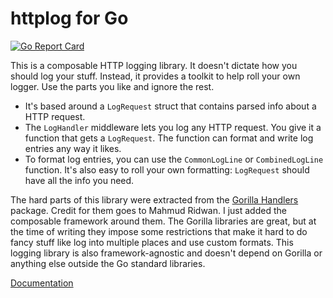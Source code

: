 # httplog for Go

[![Go Report Card](https://goreportcard.com/badge/github.com/lassik/go-httplog)](https://goreportcard.com/report/github.com/lassik/go-httplog)

This is a composable HTTP logging library. It doesn't dictate how you
should log your stuff. Instead, it provides a toolkit to help roll
your own logger. Use the parts you like and ignore the rest.

* It's based around a `LogRequest` struct that contains parsed info
  about a HTTP request.
* The `LogHandler` middleware lets you log any HTTP request. You give
  it a function that gets a `LogRequest`. The function can format and
  write log entries any way it likes.
* To format log entries, you can use the `CommonLogLine` or
  `CombinedLogLine` function. It's also easy to roll your own
  formatting: `LogRequest` should have all the info you need.

The hard parts of this library were extracted from the [Gorilla
Handlers](https://github.com/gorilla/handlers) package. Credit for
them goes to Mahmud Ridwan. I just added the composable framework
around them. The Gorilla libraries are great, but at the time of
writing they impose some restrictions that make it hard to do fancy
stuff like log into multiple places and use custom formats. This
logging library is also framework-agnostic and doesn't depend on
Gorilla or anything else outside the Go standard libraries.

[Documentation](https://godoc.org/github.com/lassik/go-httplog)
